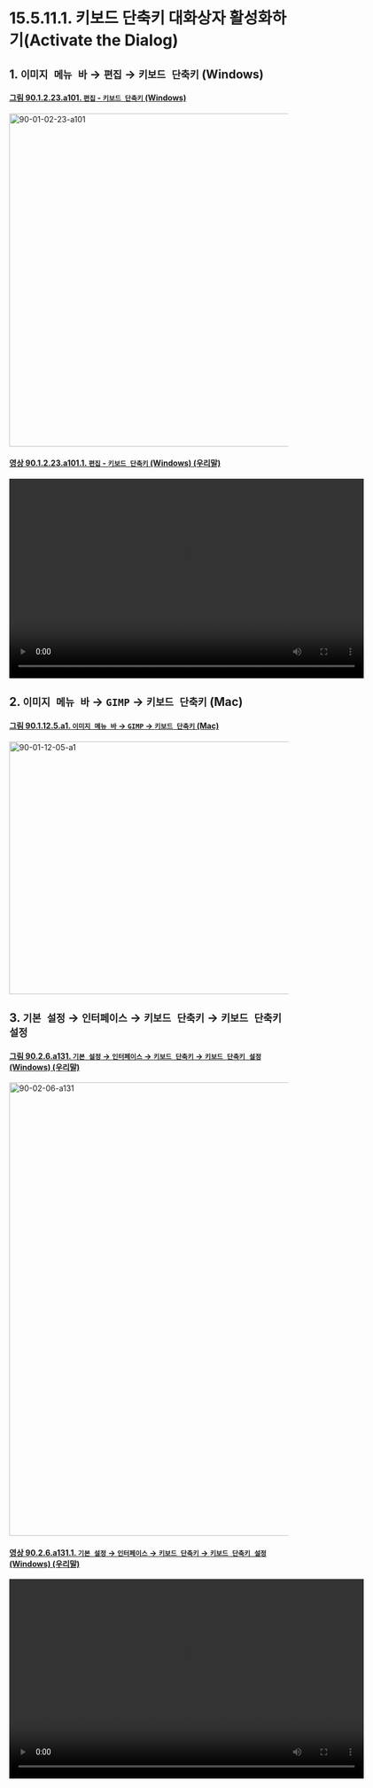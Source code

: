 # 15.5.11.1. 키보드 단축키 대화상자 활성화하기(Activate the Dialog)

<a id="15-05-11-01-s1"></a>

## 1. `이미지 메뉴 바` → `편집` → `키보드 단축키` (Windows)

<a id="90-01-02-23-a101"></a>

#### [그림 90.1.2.23.a101. `편집` - `키보드 단축키` (Windows)](./90-01-02-23-keyboard_shortcuts.md#90-01-02-23-a101)
<img width="980" height="601" alt="90-01-02-23-a101" src="https://github.com/user-attachments/assets/ea71c16d-2b11-4b94-aaac-01b83d7bf22e" />

<a id="90-01-02-23-a101-01"></a>

#### [영상 90.1.2.23.a101.1. `편집` - `키보드 단축키` (Windows) (우리말)](./90-01-02-23-keyboard_shortcuts.md#90-01-02-23-a101-01)
<video controls="controls" width="640" height="360" src="https://github.com/user-attachments/assets/5dd6305a-356f-45bb-af6e-7c1669d0627f"></video>

<a id="15-05-11-01-s2"></a>

## 2. `이미지 메뉴 바` → `GIMP` → `키보드 단축키` (Mac)

<a id="90-01-12-05-a1"></a>

#### [그림 90.1.12.5.a1. `이미지 메뉴 바` → `GIMP` → `키보드 단축키` (Mac)](./90-01-12-05-keyboard_shortcuts.md#90-01-12-05-a1)
<img width="876" height="456" alt="90-01-12-05-a1" src="https://github.com/wonder13662/gimp/assets/15767104/7615df99-c0c4-4a0c-ab32-1e52271452c0" />

<a id="15-05-11-01-s3"></a>

## 3. `기본 설정` → `인터페이스` → `키보드 단축키` → `키보드 단축키 설정`

<a id="90-02-06-a131"></a>

#### [그림 90.2.6.a131. `기본 설정` → `인터페이스` → `키보드 단축키` → `키보드 단축키 설정` (Windows) (우리말)](./90-02-06-00-interface.md#90-02-06-a131)
<img width="831" height="818" alt="90-02-06-a131" src="https://github.com/user-attachments/assets/d631778d-bb17-45d5-9e97-52714e59c6b4" />

<a id="90-02-06-a131-01"></a>

#### [영상 90.2.6.a131.1. `기본 설정` → `인터페이스` → `키보드 단축키` → `키보드 단축키 설정` (Windows) (우리말)](./90-02-06-00-interface.md#90-02-06-a131-01)
<video controls="controls" width="640" height="360" src="https://github.com/user-attachments/assets/13e497cc-2df4-4a8a-8816-1a3ec0110722"></video>